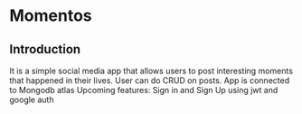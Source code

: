 # Momentos 

## Introduction
It is a simple social media app that allows users to post interesting moments that happened in their lives.
User can do CRUD on posts. App is connected to Mongodb atlas
Upcoming features:
Sign in and Sign Up using jwt and google auth
